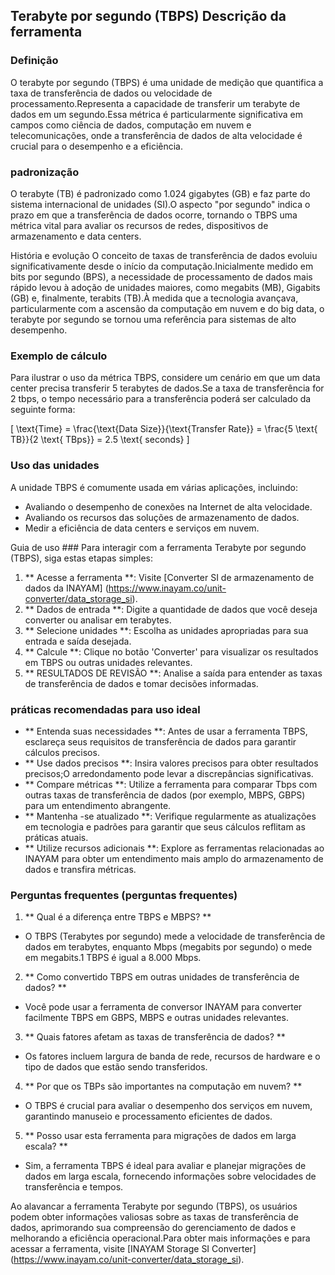## Terabyte por segundo (TBPS) Descrição da ferramenta

### Definição
O terabyte por segundo (TBPS) é uma unidade de medição que quantifica a taxa de transferência de dados ou velocidade de processamento.Representa a capacidade de transferir um terabyte de dados em um segundo.Essa métrica é particularmente significativa em campos como ciência de dados, computação em nuvem e telecomunicações, onde a transferência de dados de alta velocidade é crucial para o desempenho e a eficiência.

### padronização
O terabyte (TB) é padronizado como 1.024 gigabytes (GB) e faz parte do sistema internacional de unidades (SI).O aspecto "por segundo" indica o prazo em que a transferência de dados ocorre, tornando o TBPS uma métrica vital para avaliar os recursos de redes, dispositivos de armazenamento e data centers.

História e evolução
O conceito de taxas de transferência de dados evoluiu significativamente desde o início da computação.Inicialmente medido em bits por segundo (BPS), a necessidade de processamento de dados mais rápido levou à adoção de unidades maiores, como megabits (MB), Gigabits (GB) e, finalmente, terabits (TB).À medida que a tecnologia avançava, particularmente com a ascensão da computação em nuvem e do big data, o terabyte por segundo se tornou uma referência para sistemas de alto desempenho.

### Exemplo de cálculo
Para ilustrar o uso da métrica TBPS, considere um cenário em que um data center precisa transferir 5 terabytes de dados.Se a taxa de transferência for 2 tbps, o tempo necessário para a transferência poderá ser calculado da seguinte forma:

\[ \text{Time} = \frac{\text{Data Size}}{\text{Transfer Rate}} = \frac{5 \text{ TB}}{2 \text{ TBps}} = 2.5 \text{ seconds} \]

### Uso das unidades
A unidade TBPS é comumente usada em várias aplicações, incluindo:
- Avaliando o desempenho de conexões na Internet de alta velocidade.
- Avaliando os recursos das soluções de armazenamento de dados.
- Medir a eficiência de data centers e serviços em nuvem.

Guia de uso ###
Para interagir com a ferramenta Terabyte por segundo (TBPS), siga estas etapas simples:
1. ** Acesse a ferramenta **: Visite [Converter SI de armazenamento de dados da INAYAM] (https://www.inayam.co/unit-converter/data_storage_si).
2. ** Dados de entrada **: Digite a quantidade de dados que você deseja converter ou analisar em terabytes.
3. ** Selecione unidades **: Escolha as unidades apropriadas para sua entrada e saída desejada.
4. ** Calcule **: Clique no botão 'Converter' para visualizar os resultados em TBPS ou outras unidades relevantes.
5. ** RESULTADOS DE REVISÃO **: Analise a saída para entender as taxas de transferência de dados e tomar decisões informadas.

### práticas recomendadas para uso ideal
- ** Entenda suas necessidades **: Antes de usar a ferramenta TBPS, esclareça seus requisitos de transferência de dados para garantir cálculos precisos.
- ** Use dados precisos **: Insira valores precisos para obter resultados precisos;O arredondamento pode levar a discrepâncias significativas.
- ** Compare métricas **: Utilize a ferramenta para comparar Tbps com outras taxas de transferência de dados (por exemplo, MBPS, GBPS) para um entendimento abrangente.
- ** Mantenha -se atualizado **: Verifique regularmente as atualizações em tecnologia e padrões para garantir que seus cálculos reflitam as práticas atuais.
- ** Utilize recursos adicionais **: Explore as ferramentas relacionadas ao INAYAM para obter um entendimento mais amplo do armazenamento de dados e transfira métricas.

### Perguntas frequentes (perguntas frequentes)

1. ** Qual é a diferença entre TBPS e MBPS? **
- O TBPS (Terabytes por segundo) mede a velocidade de transferência de dados em terabytes, enquanto Mbps (megabits por segundo) o mede em megabits.1 TBPS é igual a 8.000 Mbps.

2. ** Como convertido TBPS em outras unidades de transferência de dados? **
- Você pode usar a ferramenta de conversor INAYAM para converter facilmente TBPS em GBPS, MBPS e outras unidades relevantes.

3. ** Quais fatores afetam as taxas de transferência de dados? **
- Os fatores incluem largura de banda de rede, recursos de hardware e o tipo de dados que estão sendo transferidos.

4. ** Por que os TBPs são importantes na computação em nuvem? **
- O TBPS é crucial para avaliar o desempenho dos serviços em nuvem, garantindo manuseio e processamento eficientes de dados.

5. ** Posso usar esta ferramenta para migrações de dados em larga escala? **
- Sim, a ferramenta TBPS é ideal para avaliar e planejar migrações de dados em larga escala, fornecendo informações sobre velocidades de transferência e tempos.

Ao alavancar a ferramenta Terabyte por segundo (TBPS), os usuários podem obter informações valiosas sobre as taxas de transferência de dados, aprimorando sua compreensão do gerenciamento de dados e melhorando a eficiência operacional.Para obter mais informações e para acessar a ferramenta, visite [INAYAM Storage SI Converter] (https://www.inayam.co/unit-converter/data_storage_si).